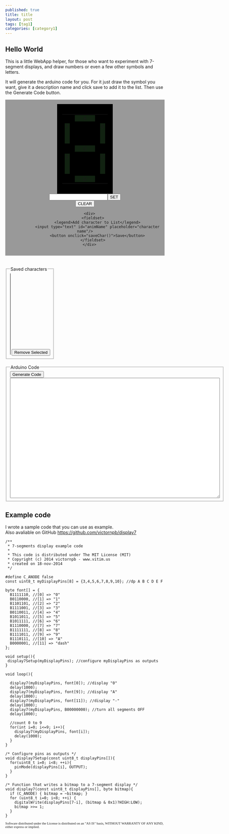 ```yaml
---
published: true
title: title
layout: post
tags: [tag1]
categories: [category1]
---
```

Hello World
-------------------


This is a little WebApp helper, for those who want to experiment with 7-segment displays, and draw numbers or even a few other symbols and letters.  

It will generate the arduino code for you. For it just draw the symbol you want, give it a description name and click save to add it to the list. Then use the Generate Code button.  


<style type="text/css">
.display7{
 display:inline-block;
 background-color: #000;
 padding: 1em;
 
 font: Monaco, "Panic Sans", Consolas, "Courier New", monospace;
 font-size: 12pt;
 color: transparent;
}
.display7:hover{
 color: #666;
}

.display7 .a
.display7 .b,
.display7 .c,
.display7 .d,
.display7 .e,
.display7 .f,
.display7 .g,{
 text-align: center;
}

.display7 div{
 background-color: #121;
 text-align: center;
 cursor: pointer;
}

.display7 div:hover{
 outline: 1px outset #0F0;
}

.a, .g, .g{
 width: 4em;
}

.b, .c, .e, .f{
 width: 1em;
 height: 4em;
}

.display7 div.on{
 background-color: #CF0;
}

#panel{
 text-align: center;
 background: #999;
 padding: 1em;
}

#animationPanel, #storagePanel{
 display: inline-block;
 border: 0px solid gray;
 height:auto;
}

textarea{
 text-align: left;
}
</style>

<div id="panel">
 <div id="digit1" class="display7">
   <table>
  <tr>
   <td></td>
   <td><div class="a">A</div></td>
   <td></td>
  </tr>
  <tr>
   <td><div class="f">F</div></td>
   <td></td>
   <td><div class="b">B</div></td>
  </tr>
  <tr>
   <td></td>
   <td><div class="g">G</div></td>
   <td></td>
  </tr>
  <tr>
   <td><div class="e">E</div></td>
   <td></td>
   <td><div class="c">C</div></td>
  </tr>
  <tr>
   <td></td>
   <td><div class="d">D</div></td>
   <td></td>
  </tr>
   </table>
 </div>

 <br />
 
 <div>
  <input id="dispData" type="text"><input type="button" value="SET" onclick="writeDisplay(dispData.value)"/><br />
  <input type="button" value="CLEAR" onclick="writeDisplay('0000000')"/>
 </div>

        <div>
           <fieldset>
               <legend>Add character to List</legend>
               <input type="text" id="animName" placeholder="character name"/>
               <button onclick="saveChar()">Save</button>
           </fieldset>
        </div>
</div>

<br>
<br>

<span id="storagePanel">
<fieldset>
<legend>Saved characters</legend>
 <select id="savedList" size="16" onchange="loadChar()"></select>
 <button onclick="loadChar()" style="display:none;">Load</button>
 <button onclick="deleteChar()">Remove Selected</button>
</fieldset>
</span>

<br />
<br />

<span id="codePanel">
 <fieldset>
 <legend>Arduino Code</legend>
  <button onclick="generateCode()">Generate Code</button>
  <br />
  <textarea id="code" cols="80" rows="25"></textarea>
 </fieldset>
</span>


<script type="text/javascript">

var playing, t, d1, d2;
var savedAnimations = {};

function saveChar(){
 
 var charObj = {
  name: animName.value?animName.value:prompt("Type a character name","8")||0,
  data: d1.getValue()
 }
 
 savedAnimations[charObj.name] = charObj;
 
 savedList.innerHTML = "";
 for(var a in savedAnimations){
  var opt = document.createElement('option');
  opt.innerHTML = savedAnimations[a].data+" &#8594; "+a;
  opt.value = a;
  savedList.appendChild(opt);
 }
 
 window.localStorage.setItem('savedChars', JSON.stringify(savedAnimations));
}

function loadChar(){
 var a = savedAnimations[savedList.value];
 writeDisplay(a.data);
}

function deleteChar(){
 if(savedList.value){
  var a = savedAnimations[savedList.value];
  delete savedAnimations[a.name];
  
  savedList.innerHTML = "";
  for(var a in savedAnimations){
   var opt = document.createElement('option');
   opt.innerHTML = savedAnimations[a].data+" &#8594; "+a;
   opt.value = a;
   savedList.appendChild(opt);
  }
  
  window.localStorage.setItem('savedChars', JSON.stringify(savedAnimations) );
 }
}


function generateCode(){
 
 var text = "byte dictionary[] = {\n";
 
 var i=0;
 for(var a in savedAnimations){
  text += '    B'+savedAnimations[a].data+', \t// ['+i+'] => "'+a+'"\n';
  ++i;
 }
 text += '};';
 
 code.value = text;
}

function pushB(){
 anim.value += d1.getValue()+"\n";
}


function play(){
 
 if(!playing==true){
 
  var sequence = anim.value.split(/\n/);
  var i=0;
  var r = parseInt(repeat.value);
  
  console.log('animation started');
  
  t = setInterval( function(){
   
   if(sequence[i]){
    console.log('animation frame', i, sequence[i]);
    playing = true;
    
    var bytes = sequence[i];//.split(" ");
    
    writeDisplay(bytes);
    ++i;
   }
   else{
    if(r>=0){
     i=0;
     --r;
     console.log('animation repeat');
    }else{
     clearInterval(t);
     playing = false;
     console.log('animation ended.');
    }
   }
   
   
  }, parseInt(speed.value));
 }
 else console.log('already playing!');
}

function stop(){
 playing=false;
 clearInterval(t);
 console.log('animation canceled');
}

/**
 * Add a event to a element;
 * @param {Object} element Element or ID;
 * @param {String} trigger Trigger to fire action eg:load,click,mouseover,etc;
 * @param {Function} action A pointer to a function to be called on trigger;
 */
function addEvent(element, trigger, action){
 if(typeof element==="string"){element=document.getElementById(element);}
 if(element.addEventListener){
  element.addEventListener(trigger,action,false);
  return true;
 }
 else if(element.attachEvent){
  element['e'+trigger+action] = action;
  element[trigger+action] = function() { element['e'+trigger+action]( window.event );}
  var r = element.attachEvent('on'+trigger, element[trigger+action]);
  return r;
 }
 else{
  element['on'+trigger] = action;
  return true;
 }
}

/* JAVASCRIPT GOES HERE */
addEvent(window, 'load', function(){
  d1 = new Display(digit1);
  
  writeDisplay("1111111");
  
  d1.onChange = function(){
   dispData.value = d1.getValue();
  }
  
 //Load saved animations to memory
 var storage = window.localStorage.getItem('savedChars');
 if(!storage){
  storage  ='{"0":{"name":"0","data":"1111110"},"1":{"name":"1","data":"0110000"},"2":{"name":"2","data":"1101101"},"3":{"name":"3","data":"1111001"},"4":{"name":"4","data":"0110011"},"5":{"name":"5","data":"1011011"},"6":{"name":"6","data":"1011111"},"7":{"name":"7","data":"1110000"},"8":{"name":"8","data":"1111111"},"9":{"name":"9","data":"1111011"},"A":{"name":"A","data":"1110111"},"dash":{"name":"dash","data":"0000001"}}';
 }
 if(storage){
  savedAnimations = JSON.parse(storage);
  for(var a in savedAnimations){
   var opt = document.createElement('option');
   opt.innerHTML = savedAnimations[a].data+" &#8594; "+a;;
   opt.value = a;
   savedList.appendChild(opt);
  }
 }
 
 
 
});



function writeDisplay(bytes){
 d1.setValue(bytes);
 dispData.value = bytes;
}

/*
*  Counter.js  - written by Victor N - 22/Nov/2013 - www.vitim.us
*/

function Display(displayElement){
 
 var self = this;
 
 this.pos;
 this.values = [0,1,2,3,4,5,6,7,8,9];
 
 this.options = {
  mousewheel: true,
  digitHeight: 0,
  inverted: false 
 }
 
 this.DOM = {
  display : displayElement,
  segments: [
   displayElement.querySelector('.a'),
   displayElement.querySelector('.b'),
   displayElement.querySelector('.c'),
   displayElement.querySelector('.d'),
   displayElement.querySelector('.e'),
   displayElement.querySelector('.f'),
   displayElement.querySelector('.g')
  ]
 }
 
 this.DOM.display.onclick=function(){
  
 }
 
 for(var i=0; i<this.DOM.segments.length; ++i){
  this.DOM.segments[i].onclick = function(){
   this.classList.toggle("on");
   
   if(self.onChange) self.onChange();
  }
 }
 
 /* 
 //Initial Values
 if(this.DOM.counter.innerHTML.indexOf('|')>-1){
  this.values = this.DOM.counter.innerHTML.split('|');
 }
 this.DOM.counter.innerHTML = "";
  
 this.DOM.counter.classList.add('counter');
 this.DOM.wheel.classList.add('wheel');
 this.DOM.digitAbove.classList.add('digit');
 this.DOM.digitCenter.classList.add('digit');
 this.DOM.digitBelow.classList.add('digit');
 this.DOM.digitAbove.classList.add('above');
 this.DOM.digitCenter.classList.add('center');
 this.DOM.digitBelow.classList.add('below');
 
 this.DOM.counter.appendChild(this.DOM.wheel);
 this.DOM.wheel.appendChild(this.DOM.digitAbove);
 this.DOM.wheel.appendChild(this.DOM.digitCenter);
 this.DOM.wheel.appendChild(this.DOM.digitBelow);
 
 //compute digit height
 //this.options.digitHeight = this.DOM.digitCenter.offsetHeight;
 this.options.digitHeight = parseInt(window.getComputedStyle(this.DOM.digitCenter, null).getPropertyValue("height"));
 this.setPos(0);
 
 this.DOM.counter.onmousewheel = this.mouseWheel();
 */
 
}

Display.prototype.setValue = function(value){
 
 if(typeof value=="number")
  value = value.toString();
 
 for(var i=0; i<this.DOM.segments.length; ++i){
  
  var b = value.charAt(i);
  if(b=="1")
   this.DOM.segments[i].classList.add("on");
  else
   this.DOM.segments[i].classList.remove("on");
 }
 
}


Display.prototype.getValue = function(value){
 
 var byte=[];
 
 for(var i=0; i<this.DOM.segments.length; ++i){
  byte.push( this.DOM.segments[i].classList.contains("on")?1:0)
 }
 
 return byte.join('');
}
</script>


Example code
----------------------

I wrote a sample code that you can use as example.  
Also avaliable on GitHub <https://github.com/victornpb/display7>


<script src="https://google-code-prettify.googlecode.com/svn/loader/run_prettify.js?skin=default&lang=html&lang=js&lang=css&lang=cpp"></script>

<pre class="prettyprint" style="font-size: 9pt">
/**
 * 7-segments display example code
 * 
 * This code is distributed under The MIT License (MIT)
 * Copyright (c) 2014 victornpb - www.vitim.us
 * created on 18-nov-2014
 */

#define C_ANODE false
const uint8_t myDisplayPins[8] = {3,4,5,6,7,8,9,10}; //dp A B C D E F G

byte font[] = {
  B1111110, //[0] => "0"
  B0110000, //[1] => "1"
  B1101101, //[2] => "2"
  B1111001, //[3] => "3"
  B0110011, //[4] => "4"
  B1011011, //[5] => "5"
  B1011111, //[6] => "6"
  B1110000, //[7] => "7"
  B1111111, //[8] => "8"
  B1111011, //[9] => "9"
  B1110111, //[10] => "A"
  B0000001, //[11] => "dash"
};

void setup(){
 display7Setup(myDisplayPins); //configure myDisplayPins as outputs
}

void loop(){
  
  display7(myDisplayPins, font[0]); //display "0"
  delay(1000);
  display7(myDisplayPins, font[9]); //display "A"
  delay(1000);
  display7(myDisplayPins, font[11]); //display "-"
  delay(1000);
  display7(myDisplayPins, B00000000); //turn all segments OFF
  delay(1000);

  //count 0 to 9
  for(int i=0; i<=9; i++){
    display7(myDisplayPins, font[i]);
    delay(1000);
  }
}

/* Configure pins as outputs */
void display7Setup(const uint8_t displayPins[]){
  for(uint8_t i=0; i<8; ++i){
    pinMode(displayPins[i], OUTPUT);
  }
}

/* Function that writes a bitmap to a 7-segment display */
void display7(const uint8_t displayPins[], byte bitmap){
  if (C_ANODE) { bitmap = ~bitmap; }
  for (uint8_t i=0; i<8; ++i) {
    digitalWrite(displayPins[7-i], (bitmap & 0x1)?HIGH:LOW);
    bitmap >>= 1;
  }
}
</pre>

<span style="font-size: 8pt; font-family: courier-new">
Software distributed under the License is distributed on an "AS IS"
basis, WITHOUT WARRANTY OF ANY KIND, either express or implied.
</span>